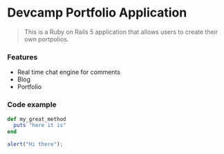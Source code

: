 # Devcamp Portfolio Application

> This is a Ruby on Rails 5 application that allows users to create their own portpolios.

### Features

- Real time chat engine for comments
- Blog
- Portfolio

### Code example

```ruby
def my_great_method
  puts "here it is"
end
```

```javascript
alert("Hi there");
```



